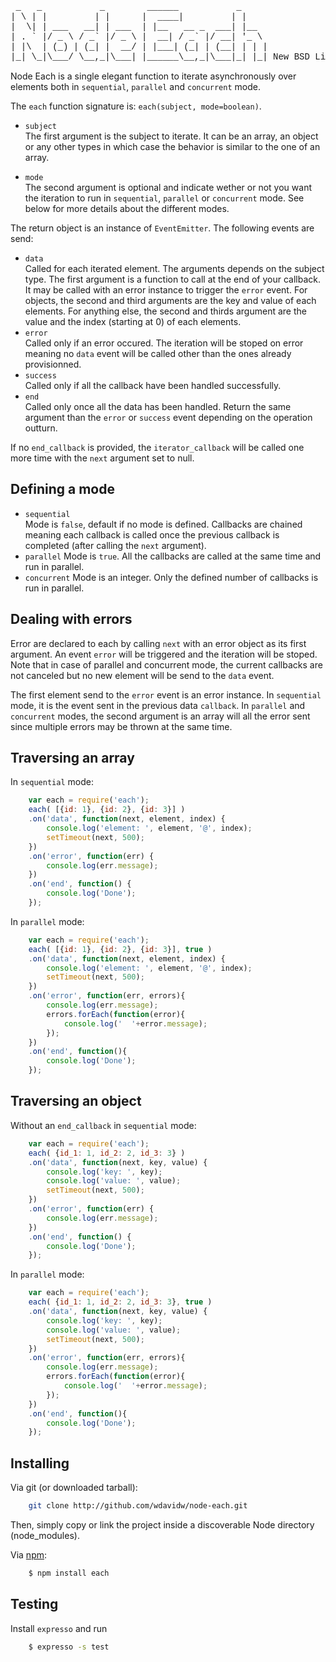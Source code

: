 
<pre style="font-family:courier">
 _   _           _        ______           _     
| \ | |         | |      |  ____|         | |    
|  \| | ___   __| | ___  | |__   __ _  ___| |__  
| . ` |/ _ \ / _` |/ _ \ |  __| / _` |/ __| '_ \ 
| |\  | (_) | (_| |  __/ | |___| (_| | (__| | | |
|_| \_|\___/ \__,_|\___| |______\__,_|\___|_| |_| New BSD License
</pre>

Node Each is a single elegant function to iterate asynchronously over elements 
both in `sequential`, `parallel` and `concurrent` mode.

The `each` function signature is: `each(subject, mode=boolean)`. 

-   `subject`   
    The first argument is the subject to iterate. It can be an array, an object or 
    any other types in which case the behavior is similar to the one of an array.

-   `mode`   
    The second argument is optional and indicate wether or not you want the 
    iteration to run in `sequential`, `parallel` or `concurrent` mode. See below
    for more details about the different modes.

The return object is an instance of `EventEmitter`. The following events are send:

-   `data`   
    Called for each iterated element. The arguments depends on the 
    subject type.
    The first argument is a function to call at the end of your callback. It may
    be called with an error instance to trigger the `error` event.
    For objects, the second and third arguments are the key and value 
    of each elements. For anything else, the second and thirds argument are the 
    value and the index (starting at 0) of each elements.
-   `error`   
    Called only if an error occured. The iteration will be stoped on error meaning
    no `data` event will be called other than the ones already provisionned. 
-   `success`   
    Called only if all the callback have been handled successfully.
-   `end`   
    Called only once all the data has been handled. Return the same argument 
    than the `error` or `success` event depending on the operation outturn.

If no `end_callback` is provided, the `iterator_callback` will be called one more 
time with the `next` argument set to null.

Defining a mode
---------------

-   `sequential`   
    Mode is `false`, default if no mode is defined.
    Callbacks are chained meaning each callback is called once the previous 
    callback is completed (after calling the `next` argument).
-   `parallel`
    Mode is `true`.
    All the callbacks are called at the same time and run in parallel.
-   `concurrent`
    Mode is an integer.
    Only the defined number of callbacks is run in parallel.

Dealing with errors
-------------------

Error are declared to each by calling `next` with an error object as its first
argument. An event `error` will be triggered and the iteration will be stoped. Note
that in case of parallel and concurrent mode, the current callbacks are not 
canceled but no new element will be send to the `data` event.

The first element send to the `error` event is an error instance. In 
`sequential` mode, it is the event sent in the previous data `callback`. In 
`parallel` and `concurrent` modes, the second argument is an array will all 
the error sent since multiple errors may be thrown at the same time.

Traversing an array
-------------------

In `sequential` mode:

```javascript
    var each = require('each');
    each( [{id: 1}, {id: 2}, {id: 3}] )
    .on('data', function(next, element, index) {
        console.log('element: ', element, '@', index);
        setTimeout(next, 500);
    })
    .on('error', function(err) {
        console.log(err.message);
    })
    .on('end', function() {
        console.log('Done');
    });
```

In `parallel` mode:

```javascript
    var each = require('each');
    each( [{id: 1}, {id: 2}, {id: 3}], true )
    .on('data', function(next, element, index) {
        console.log('element: ', element, '@', index);
        setTimeout(next, 500);
    })
    .on('error', function(err, errors){
        console.log(err.message);
        errors.forEach(function(error){
            console.log('  '+error.message);
        });
    })
    .on('end', function(){
        console.log('Done');
    });
```

Traversing an object
--------------------

Without an `end_callback` in `sequential` mode:

```javascript
    var each = require('each');
    each( {id_1: 1, id_2: 2, id_3: 3} )
    .on('data', function(next, key, value) {
        console.log('key: ', key);
        console.log('value: ', value);
        setTimeout(next, 500);
    })
    .on('error', function(err) {
        console.log(err.message);
    })
    .on('end', function() {
        console.log('Done');
    });
```

In `parallel` mode:

```javascript
    var each = require('each');
    each( {id_1: 1, id_2: 2, id_3: 3}, true )
    .on('data', function(next, key, value) {
        console.log('key: ', key);
        console.log('value: ', value);
        setTimeout(next, 500);
    })
    .on('error', function(err, errors){
        console.log(err.message);
        errors.forEach(function(error){
            console.log('  '+error.message);
        });
    })
    .on('end', function(){
        console.log('Done');
    });
```

Installing
----------

Via git (or downloaded tarball):

```bash
    git clone http://github.com/wdavidw/node-each.git
```

Then, simply copy or link the project inside a discoverable Node directory (node_modules).

Via [npm](http://github.com/isaacs/npm):

```bash
    $ npm install each
```

Testing
-------

Install `expresso` and run
```bash
    $ expresso -s test
```

    

